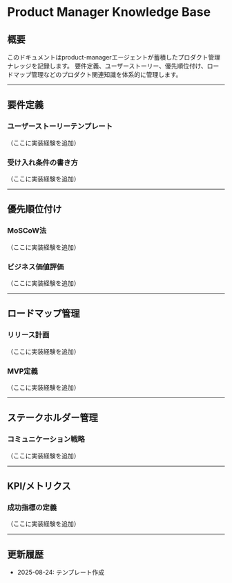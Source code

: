# Product Manager Knowledge Base

## 概要
このドキュメントはproduct-managerエージェントが蓄積したプロダクト管理ナレッジを記録します。
要件定義、ユーザーストーリー、優先順位付け、ロードマップ管理などのプロダクト関連知識を体系的に管理します。

---

## 要件定義

### ユーザーストーリーテンプレート
（ここに実装経験を追加）

### 受け入れ条件の書き方
（ここに実装経験を追加）

---

## 優先順位付け

### MoSCoW法
（ここに実装経験を追加）

### ビジネス価値評価
（ここに実装経験を追加）

---

## ロードマップ管理

### リリース計画
（ここに実装経験を追加）

### MVP定義
（ここに実装経験を追加）

---

## ステークホルダー管理

### コミュニケーション戦略
（ここに実装経験を追加）

---

## KPI/メトリクス

### 成功指標の定義
（ここに実装経験を追加）

---

## 更新履歴
- 2025-08-24: テンプレート作成